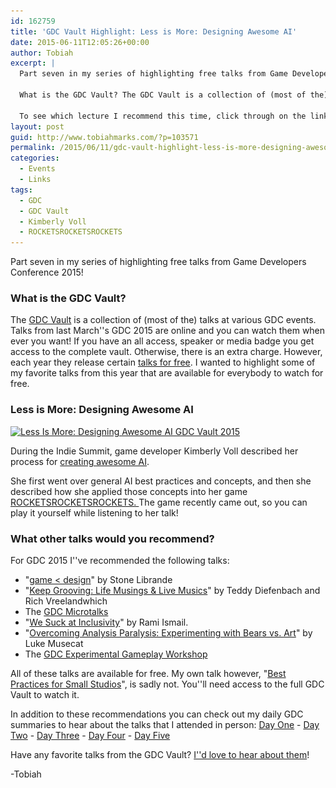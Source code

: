 ```yaml
---
id: 162759
title: 'GDC Vault Highlight: Less is More: Designing Awesome AI'
date: 2015-06-11T12:05:26+00:00
author: Tobiah
excerpt: |
  Part seven in my series of highlighting free talks from Game Developers Conference 2015!
  
  What is the GDC Vault? The GDC Vault is a collection of (most of the) talks at various GDC events. Talks from last month's GDC 2015 are now online and you can watch them whenever you want!
  
  To see which lecture I recommend this time, click through on the link below!
layout: post
guid: http://www.tobiahmarks.com/?p=103571
permalink: /2015/06/11/gdc-vault-highlight-less-is-more-designing-awesome-ai/
categories:
  - Events
  - Links
tags:
  - GDC
  - GDC Vault
  - Kimberly Voll
  - ROCKETSROCKETSROCKETS
---
```

Part seven in my series of highlighting free talks from Game Developers Conference 2015!

### What is the GDC Vault?

The [GDC Vault](http://www.gdcvault.com/) is a collection of (most of the) talks at various GDC events. Talks from last March''s GDC 2015 are online and you can watch them when ever you want! If you have an all access, speaker or media badge you get access to the complete vault. Otherwise, there is an extra charge. However, each year they release certain [talks for free](http://www.gdcvault.com/free/gdc-15). I wanted to highlight some of my favorite talks from this year that are available for everybody to watch for free.

### Less is More: Designing Awesome AI

[<img class="aligncenter size-full wp-image-103581" src="/assets/2015/05/LessIsMoreAIGDC15.jpg?resize=660%2C264" alt="Less Is More: Designing Awesome AI GDC Vault 2015" width="660" height="264" srcset="/assets/2015/05/LessIsMoreAIGDC15.jpg?w=846 846w, /assets/2015/05/LessIsMoreAIGDC15.jpg?resize=300%2C120 300w" sizes="(max-width: 660px) 100vw, 660px" data-recalc-dims="1" />](http://www.gdcvault.com/play/1022104/Less-is-More-Designing-Awesome)<!--more-->

During the Indie Summit, game developer Kimberly Voll described her process for <a href="http://www.gdcvault.com/play/1022104/Less-is-More-Designing-Awesome" target="_blank">creating awesome AI</a>.

She first went over general AI best practices and concepts, and then she described how she applied those concepts into her game <a href="http://www.rocketsrocketsrockets.com/" target="_blank">ROCKETSROCKETSROCKETS. </a>The game recently came out, so you can play it yourself while listening to her talk!

### What other talks would you recommend?

For GDC 2015 I''ve recommended the following talks:

  * "[game < design](http://www.tobiahmarks.com/2015/04/gdc-vault-highlight-game-design/)" by Stone Librande
  * "[Keep Grooving: Life Musings & Live Musics](http://www.tobiahmarks.com/2015/04/gdc-vault-highlight-keep-grooving-life-musings-live-musics/)" by Teddy Diefenbach and Rich Vreelandwhich
  * The [GDC Microtalks](http://www.tobiahmarks.com/2015/04/gdc-vault-highlight-gdc-microtalks-2015/)
  * "[We Suck at Inclusivity](http://www.tobiahmarks.com/2015/04/gdc-vault-highlight-we-suck-at-inclusivity/)" by Rami Ismail.
  * "[Overcoming Analysis Paralysis: Experimenting with Bears vs. Art](http://www.tobiahmarks.com/2015/05/gdc-vault-highlight-overcoming-analysis-paralysis/)" by Luke Musecat
  * The [GDC Experimental Gameplay Workshop](http://www.tobiahmarks.com/2015/05/gdc-vault-highlight-experimental-gameplay-workshop/)

All of these talks are available for free. My own talk however, "[Best Practices for Small Studios](http://www.gdcvault.com/play/1021832/Best-Practices-for-Small-Studios)", is sadly not. You''ll need access to the full GDC Vault to watch it.

In addition to these recommendations you can check out my daily GDC summaries to hear about the talks that I attended in person: [Day One](http://www.tobiahmarks.com/2015/03/gdc-2015-day-one/ "GDC 2015 Day One") - [Day Two](http://www.tobiahmarks.com/2015/03/gdc-2015-day-two/ "GDC 2015 Day Two") - [Day Three](http://www.tobiahmarks.com/2015/03/gdc-2015-day-three/ "GDC 2015 Day Three") - [Day Four](http://www.tobiahmarks.com/2015/03/gdc-2015-day-four/ "GDC 2015 Day Four") - [Day Five](http://www.tobiahmarks.com/2015/03/gdc-2015-day-five/ "GDC 2015 Day Five")

Have any favorite talks from the GDC Vault? [I''d love to hear about them](http://www.tobiahmarks.com/contact/ "Contact")!

-Tobiah